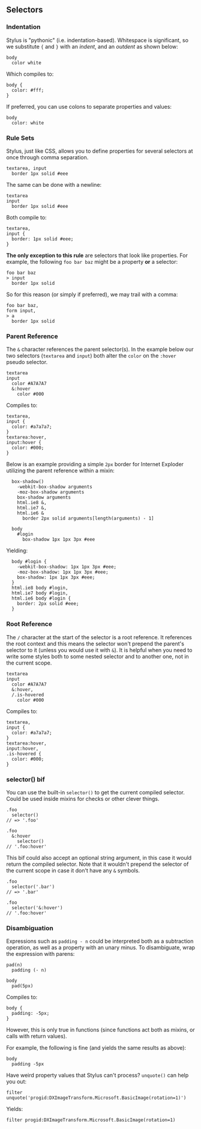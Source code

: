 ## Selectors

### Indentation

Stylus is "pythonic" (i.e. indentation-based). Whitespace is significant, so we substitute `{` and `}` with an _indent_, and an _outdent_ as shown below:

    body
      color white

Which compiles to:

    body {
      color: #fff;
    }

If preferred, you can use colons to separate properties and values:

    body
      color: white

### Rule Sets

Stylus, just like CSS, allows you to define properties for several selectors at once through comma separation.

    textarea, input
      border 1px solid #eee

The same can be done with a newline:

    textarea
    input
      border 1px solid #eee

Both compile to:

    textarea,
    input {
      border: 1px solid #eee;
    }

**The only exception to this rule** are selectors that look like properties. For example, the following `foo bar baz` might be a property **or** a selector:

    foo bar baz
    > input
      border 1px solid

So for this reason (or simply if preferred), we may trail with a comma:

    foo bar baz,
    form input,
    > a
      border 1px solid

### Parent Reference

The `&` character references the parent selector(s). In the example below our two selectors (`textarea` and `input`) both alter the `color` on the `:hover` pseudo selector. 

    textarea
    input
      color #A7A7A7
      &:hover
        color #000

Compiles to:

    textarea,
    input {
      color: #a7a7a7;
    }
    textarea:hover,
    input:hover {
      color: #000;
    }

Below is an example providing a simple `2px` border for Internet Exploder utilizing the parent reference within a mixin:

      box-shadow()
        -webkit-box-shadow arguments
        -moz-box-shadow arguments
        box-shadow arguments
        html.ie8 &,
        html.ie7 &,
        html.ie6 &
          border 2px solid arguments[length(arguments) - 1]

      body
        #login
          box-shadow 1px 1px 3px #eee

Yielding:

      body #login {
        -webkit-box-shadow: 1px 1px 3px #eee;
        -moz-box-shadow: 1px 1px 3px #eee;
        box-shadow: 1px 1px 3px #eee;
      }
      html.ie8 body #login,
      html.ie7 body #login,
      html.ie6 body #login {
        border: 2px solid #eee;
      }

### Root Reference

The `/` character at the start of the selector is a root reference. It references the root context and this means the selector won't prepend the parent's selector to it (unless you would use it with `&`). It is helpful when you need to write some styles both to some nested selector and to another one, not in the current scope.

    textarea
    input
      color #A7A7A7
      &:hover,
      /.is-hovered
        color #000

Compiles to:

    textarea,
    input {
      color: #a7a7a7;
    }
    textarea:hover,
    input:hover,
    .is-hovered {
      color: #000;
    }

### selector() bif

You can use the built-in `selector()` to get the current compiled selector. Could be used inside mixins for checks or other clever things.

    .foo
      selector()
    // => '.foo'

    .foo
      &:hover
        selector()
    // '.foo:hover'

This bif could also accept an optional string argument, in this case it would return the compiled selector. Note that it wouldn't prepend the selector of the current scope in case it don't have any `&` symbols.

    .foo
      selector('.bar')
    // => '.bar'

    .foo
      selector('&:hover')
    // '.foo:hover'

### Disambiguation

Expressions such as `padding - n` could be interpreted both as a subtraction operation, as well as a property with an unary minus. To disambiguate, wrap the expression with parens:

    pad(n)
      padding (- n)

    body
      pad(5px)

Compiles to:

    body {
      padding: -5px;
    }

However, this is only true in functions (since functions act both as mixins, or calls with return values). 

For example, the following is fine (and yields the same results as above):

    body
      padding -5px

Have weird property values that Stylus can't process? `unquote()` can help you out:

    filter unquote('progid:DXImageTransform.Microsoft.BasicImage(rotation=1)')

Yields:

    filter progid:DXImageTransform.Microsoft.BasicImage(rotation=1)
    
